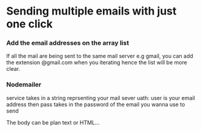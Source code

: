 # Sending multiple emails with just one click

### Add the email addresses on the array list
If all the mail are being sent to the same mail server e.g gmail, you can add the extension @gmail.com when you iterating hence the list will be more clear.

### Nodemailer
service takes in a string reprsenting your mail sever
uath: user is your email address then pass takes in the password of the email you wanna use to send

The body can be plan text or HTML...

